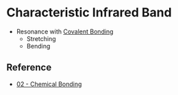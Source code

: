 # Characteristic Infrared Band

* Resonance with [Covalent Bonding](Covalent%20Bonding.md)
  * Stretching
  * Bending

## Reference

* [02 - Chemical Bonding](../../../../../../../../00%20-%20Summary/SCCH105%20-%20General%20Chemistry/02%20-%20Chemical%20Bonding.md)
